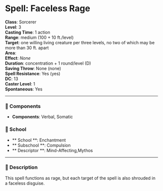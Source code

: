 
# Spell: Faceless Rage
**Class**: Sorcerer  
**Level**: 3  
**Casting Time**: 1 action  
**Range**: medium (100 + 10 ft./level)  
**Target**: one willing living creature per three levels, no two of which may be more than 30 ft. apart  
**Area**:   
**Effect**: _None_  
**Duration**: concentration + 1 round/level (D)  
**Saving Throw**: None (none)  
**Spell Resistance**: Yes (yes)  
**DC**: 13  
**Caster Level**: 1  
**Spontaneous**: Yes

---

### 🔮 Components
- **Components**: Verbal, Somatic

### 🏫 School
- ** School **: Enchantment
- ** Subschool **: Compulsion
- ** Descriptor **: Mind-Affecting,Mythos
---

### 📜 Description
This spell functions as rage, but each target of the spell is also shrouded in a faceless disguise.
